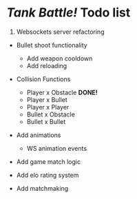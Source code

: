 # _Tank Battle!_ Todo list

1. Websockets server refactoring
  * Bullet shoot functionality
    * Add weapon cooldown
    * Add reloading

  * Collision Functions
    * Player x Obstacle       **DONE!**
    * Player x Bullet
    * Player x Player
    * Bullet x Obstacle
    * Bullet x Bullet

  * Add animations
    * WS animation events

  * Add game match logic

  * Add elo rating system

  * Add matchmaking

